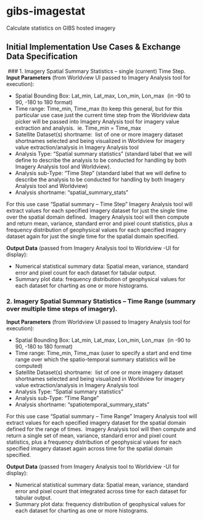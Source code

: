 # gibs-imagestat
Calculate statistics on GIBS hosted imagery

## Initial Implementation Use Cases & Exchange Data Specification
 ### 1. Imagery Spatial Summary Statistics – single (current) Time Step. 
**Input Parameters** (from Worldview UI passed to Imagery Analysis tool for execution):
- Spatial Bounding Box: Lat_min, Lat_max, Lon_min, Lon_max  (in -90 to 90, -180 to 180 format)
- Time range: Time_min, Time_max (to keep this general, but for this particular use case just the current time step from the Worldview data picker will be passed into Imagery Analysis tool for imagery value extraction and analysis.  ie. Time_min = Time_max
- Satellite Dataset(s) shortname:  list of one or more imagery dataset shortnames selected and being visualized in Worldview for imagery value extraction/analysis in Imagery Analysis tool
- Analysis Type: “Spatial summary statistics” (standard label that we will define to describe the analysis to be conducted for handling by both Imagery Analysis tool and Worldview).
- Analysis sub-Type: “Time Step” (standard label that we will define to describe the analysis to be conducted for handling by both Imagery Analysis tool and Worldview)
- Analysis shortname: “spatial_summary_stats”

For this use case “Spatial summary – Time Step” Imagery Analysis tool will extract values for each specified imagery dataset for just the single time over the spatial domain defined.  Imagery Analysis tool will then compute and return mean, variance, standard error and pixel count statistics, plus a frequency distribution of geophysical values for each specified imagery dataset again for just the single time for the spatial domain specified.

**Output Data** (passed from Imagery Analysis tool to Worldview -UI for display):
- Numerical statistical summary data: Spatial mean, variance, standard error and pixel count for each dataset for tabular output.
- Summary plot data: frequency distribution of geophysical values for each dataset for charting as one or more histograms.

### 2. Imagery Spatial Summary Statistics – Time Range (summary over multiple time steps of imagery).
**Input Parameters** (from Worldview UI passed to Imagery Analysis tool for execution):
- Spatial Bounding Box: Lat_min, Lat_max, Lon_min, Lon_max  (in -90 to 90, -180 to 180 format)
- Time range: Time_min, Time_max (user to specify a start and end time range over which the spatio-temporal summary statistics will be computed)
- Satellite Dataset(s) shortname:  list of one or more imagery dataset shortnames selected and being visualized in Worldview for imagery value extraction/analysis in Imagery Analysis tool
- Analysis Type: “Spatial summary statistics”
- Analysis sub-Type: “Time Range”
- Analysis shortname: “spatiotemporal_summary_stats”

For this use case “Spatial summary – Time Range” Imagery Analysis tool will extract values for each specified imagery dataset for the spatial domain defined for the range of times.  Imagery Analysis tool will then compute and return a single set of mean, variance, standard error and pixel count statistics, plus a frequency distribution of geophysical values for each specified imagery dataset again across time for the spatial domain specified.

**Output Data** (passed from Imagery Analysis tool to Worldview -UI for display):
- Numerical statistical summary data: Spatial mean, variance, standard error and pixel count that integrated across time for each dataset for tabular output.
- Summary plot data: frequency distribution of geophysical values for each dataset for charting as one or more histograms.



